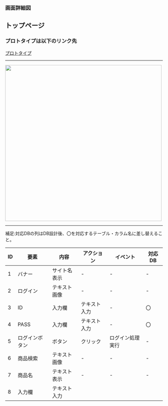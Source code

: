 ### 画面詳細図
## トップページ
### プロトタイプは以下のリンク先
[プロトタイプ](https://www.figma.com/file/pSmypIrEmit2hy9GZDfCET/Untitled?node-id=0%3A1)
*****
<img src="../img/" width="500">

*****
補足:対応DBの列はDB設計後、〇を対応するテーブル・カラム名に差し替えること。

| ID | 要素 | 内容 | アクション | イベント | 対応DB |
|----|------|-----|------------|----------|--------|
|1   |バナー|サイト名表示|-    |-         |-       |
|2   |ログイン|テキスト画像|-  |-         |-       |
|3   |ID    |入力欄|テキスト入力|-        |〇      |
|4   |PASS  |入力欄|テキスト入力|-        |〇      |
|5   |ログインボタン|ボタン|クリック|ログイン処理実行|-|
|6   |商品検索|テキスト画像|-  |-         |-       |
|7   |商品名|テキスト表示|-    |-         |-       |
|8   |入力欄|テキスト入力
